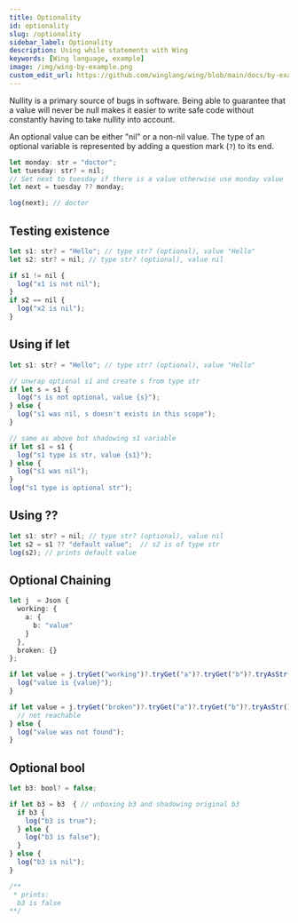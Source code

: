 ```yaml
---
title: Optionality
id: optionality
slug: /optionality
sidebar_label: Optionality
description: Using while statements with Wing
keywords: [Wing language, example]
image: /img/wing-by-example.png
custom_edit_url: https://github.com/winglang/wing/blob/main/docs/by-example/08-optionality.md
---
```


Nullity is a primary source of bugs in software. Being able to guarantee that a value will never be null makes it easier to write safe code without constantly having to take nullity into account.

An optional value can be either "nil" or a non-nil value. The type of an optional variable is represented by adding a question mark (`?`) to its end.

```js playground title="main.w"
let monday: str = "doctor";
let tuesday: str? = nil;
// Set next to tuesday if there is a value otherwise use monday value
let next = tuesday ?? monday;

log(next); // doctor
```


## Testing existence  
```ts playground example
let s1: str? = "Hello"; // type str? (optional), value "Hello"
let s2: str? = nil; // type str? (optional), value nil

if s1 != nil {
  log("x1 is not nil");
}
if s2 == nil {
  log("x2 is nil");
}
```

## Using if let
```ts playground example
let s1: str? = "Hello"; // type str? (optional), value "Hello"

// unwrap optional s1 and create s from type str
if let s = s1 {
  log("s is not optional, value {s}");
} else {
  log("s1 was nil, s doesn't exists in this scope");
}

// same as above but shadowing s1 variable
if let s1 = s1 {
  log("s1 type is str, value {s1}");
} else {
  log("s1 was nil");
}
log("s1 type is optional str");
```

## Using ?? 

```ts playground example
let s1: str? = nil; // type str? (optional), value nil
let s2 = s1 ?? "default value";  // s2 is of type str
log(s2); // prints default value
```

## Optional Chaining 

```ts playground example
let j  = Json {
  working: {
    a: {
      b: "value"
    }
  },
  broken: {}
};

if let value = j.tryGet("working")?.tryGet("a")?.tryGet("b")?.tryAsStr() {
  log("value is {value}");
} 

if let value = j.tryGet("broken")?.tryGet("a")?.tryGet("b")?.tryAsStr() {
  // not reachable 
} else {
  log("value was not found");
}
```

## Optional bool

```ts playground example
let b3: bool? = false; 

if let b3 = b3  { // unboxing b3 and shadowing original b3 
  if b3 {
    log("b3 is true");
  } else {
    log("b3 is false");
  }
} else {
  log("b3 is nil");
}

/**
 * prints:
  b3 is false
**/
```
